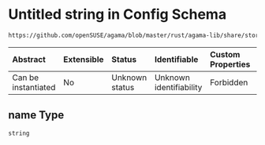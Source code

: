 # Untitled string in Config Schema

```txt
https://github.com/openSUSE/agama/blob/master/rust/agama-lib/share/storage.model.schema.json#/$defs/partition/properties/name
```



| Abstract            | Extensible | Status         | Identifiable            | Custom Properties | Additional Properties | Access Restrictions | Defined In                                                                      |
| :------------------ | :--------- | :------------- | :---------------------- | :---------------- | :-------------------- | :------------------ | :------------------------------------------------------------------------------ |
| Can be instantiated | No         | Unknown status | Unknown identifiability | Forbidden         | Allowed               | none                | [storage.model.schema.json\*](storage.model.schema.json "open original schema") |

## name Type

`string`
